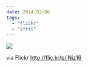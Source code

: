 ```yaml
---
date: 2014-02-06
tags: 
  - "flickr"
  - "ifttt"
---
```


![](http://farm8.staticflickr.com/7331/12338603673_e8c61a6b29_b.jpg)  

  
  
via Flickr http://flic.kr/p/jNjz16
